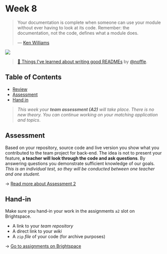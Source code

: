# Week 8

> Your documentation is complete when someone can use your module without ever
> having to look at its code.
> Remember: the documentation, not the code, defines what a module does.
>
> — [Ken Williams][quote-author]

[![][inspiration-cover]][inspiration-link]

> [💌 Things I've learned about writing good READMEs][inspiration-link] by
> [@noffle][inspiration-author].

## Table of Contents
*  [Review](#review)
*  [Assessment](#assesment)
*  [Hand in](#hand-in)


> _This week your **team assessment (A2)** will take place. There is no new theory. You can continue working on your matching application and topics_.

## Assessment

Based on your repository, source code and live version you show what you contributed to the team project for back-end. The idea is not to present your feature, **a teacher will look through the code and ask questions**. By answering questions you demonstrate sufficient knowledge of our goals. _This is an individual test, so they will be conducted between one teacher and one student._

→ [Read more about Assessment 2](/grading/a2.md)  

## Hand-in
Make sure you hand-in your work in the assignments `a2` slot on Brightspace.
* A link to your _team repository_
* A direct link to your _wiki_
* A `zip` _file_ of your code (for archive purposes)

→ [Go to assignments on Brightspace](/grading/a2.md)  

[quote-author]: http://mathforum.org/ken/perl_modules.html#document
[inspiration-cover]: assets/images/readme.png
[inspiration-link]: https://github.com/noffle/art-of-readme
[inspiration-author]: https://github.com/noffle

